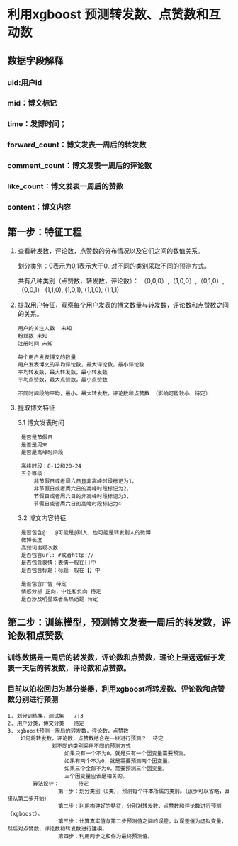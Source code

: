 # 利用xgboost 预测转发数、点赞数和互动数

## 数据字段解释
### uid:用户id
### mid：博文标记
### time：发博时间；
### forward_count：博文发表一周后的转发数
### comment_count：博文发表一周后的评论数
### like_count：博文发表一周后的赞数
### content：博文内容

## 第一步：特征工程

1. 查看转发数，评论数，点赞数的分布情况以及它们之间的数值关系。

    划分类别：0表示为0,1表示大于0.
    对不同的类别采取不同的预测方式。
    
    共有八种类别（点赞数，转发数，评论数）：
        （0,0,0）,（1,0,0）,（0,1,0）, （0,0,1）
         (1,1,0),  (1,0,1),  (1,1,0),  (1,1,1)

2. 提取用户特征，观察每个用户发表的博文数量与转发数，评论数和点赞数之间的关系。

       用户的关注人数  未知
       粉丝数 未知
       注册时间 未知
       
       每个用户发表博文的数量
       用户发表博文的平均评论数，最大评论数，最小评论数
       平均转发数，最大转发数，最小转发数
       平均点赞数，最大点赞数，最小点赞数
       
       不同时间段的平均，最小，最大转发数，评论数和点赞数 （影响可能较小，待定）
   
3. 提取博文特征

    3.1 博文发表时间
    
        是否是节假日
        是否是周末
        是否是高峰时间段
        
        高峰时段：8-12和20-24
        五个等级：
            非节假日或者周六日且非高峰时段标记为1，
            非节假日或者周六日的高峰时段标记为2，
            节假日或者周六日的非高峰时段标记为3，
            节假日或者周六日的高峰时段标记为4

    3.2 博文内容特征
    
        是否包含@:  @可能是@别人，也可能是转发别人的微博
        微博长度
        高频词出现次数
        是否包含url: #或者http://
        是否包含表情：表情一般在[]中
        是否包含标题：标题一般在【】中
        
        是否包含广告 待定
        情感分析 正向，中性和负向 待定
        是否涉及明星或者高热话题 待定
       
        
## 第二步：训练模型，预测博文发表一周后的转发数，评论数和点赞数
   ### 训练数据是一周后的转发数，评论数和点赞数，理论上是远远低于发表一天后的转发数，评论数和点赞数。
   ### 目前以泊松回归为基分类器，利用xgboost将转发数、评论数和点赞数分别进行预测
    1. 划分训练集，测试集   7:3
    2. 用户分类，博文分类   待定
    3. xgboost预测一周后的转发数，评论数，点赞数
        如何将转发数，评论数，点赞数结合在一块进行预测？  待定
                  对不同的类别采用不同的预测方式
                      如果只有一个不为0，就是只有一个因变量需要预测。
                      如果有两个不为0，就是需要预测两个因变量。
                      如果三个全部不为0，需要预测三个因变量。
                      三个因变量应该是相关的。
            算法设计：      待定
                    第一步：划分类别（8类），预测每个样本所属的类别。（该步可以省略，直接从第二步开始）
                    第二步：利用构建好的特征，分别对转发数，点赞数和评论数进行预测（xgboost）。
                    第三步：计算真实值与第二步预测值之间的误差，以误差值为虚拟变量，然后对点赞数，评论数和转发数进行建模。
                    第四步：利用两步之和作为最终预测值。
                      
        
